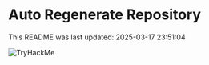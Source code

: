 # Auto Regenerate Repository

This README was last updated: 2025-03-17 23:51:04

 ![TryHackMe](https://tryhackme.com/badge/533634)
